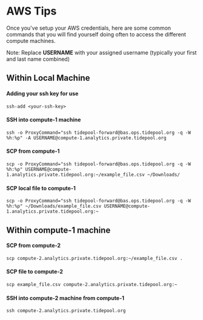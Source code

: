 # AWS Tips

Once you've setup your AWS credentials, here are some common commands that you will find yourself doing often to access the different compute machines.

Note: Replace **USERNAME** with your assigned username (typically your first and last name combined)

## Within Local Machine

#### Adding your ssh key for use

```
ssh-add <your-ssh-key>
```

#### SSH into compute-1 machine

```
ssh -o ProxyCommand="ssh tidepool-forward@bas.ops.tidepool.org -q -W %h:%p" -A USERNAME@compute-1.analytics.private.tidepool.org
```

#### SCP from compute-1

```
scp -o ProxyCommand="ssh tidepool-forward@bas.ops.tidepool.org -q -W %h:%p" USERNAME@compute-1.analytics.private.tidepool.org:~/example_file.csv ~/Downloads/
```

#### SCP local file to compute-1

```
scp -o ProxyCommand="ssh tidepool-forward@bas.ops.tidepool.org -q -W %h:%p" ~/Downloads/example_file.csv USERNAME@compute-1.analytics.private.tidepool.org:~
```



## Within compute-1 machine

#### SCP from compute-2

```
scp compute-2.analytics.private.tidepool.org:~/example_file.csv .
```

#### SCP file to compute-2

```
scp example_file.csv compute-2.analytics.private.tidepool.org:~
```

#### SSH into compute-2 machine from compute-1

```
ssh compute-2.analytics.private.tidepool.org
```
